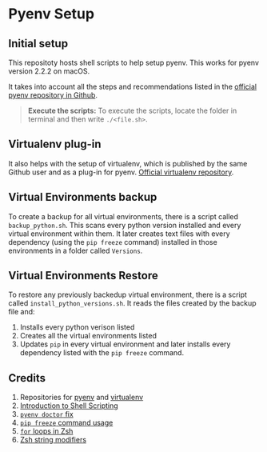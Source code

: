 # Pyenv Setup

## Initial setup
This repositoty hosts shell scripts to help setup pyenv. This works for pyenv version 2.2.2 on macOS.

It takes into account all the steps and recommendations listed in the [official pyenv repository in Github](https://github.com/pyenv/pyenv).

> **Execute the scripts:** To execute the scripts, locate the folder in terminal and then write `./<file.sh>`.

## Virtualenv plug-in

It also helps with the setup of virtualenv, which is published by the same Github user and as a plug-in for pyenv. [Official virtualenv repository](https://github.com/pyenv/pyenv-virtualenv).

## Virtual Environments backup
To create a backup for all virtual environments, there is a script called `backup_python.sh`. This scans every python version installed and every virtual environment within them. It later creates text files with every dependency (using the `pip freeze` command) installed in those environments in a folder called `Versions`.

## Virtual Environments Restore
To restore any previously backedup virtual environment, there is a script called `install_python_versions.sh`. It reads the files created by the backup file and:
1. Installs every python verison listed
2. Creates all the virtual environments listed
3. Updates `pip` in every virtual environment and later installs every dependency listed with the `pip freeze` command.

## Credits
1. Repositories for [pyenv](https://github.com/pyenv/pyenv#basic-github-checkout) and [virtualenv](https://github.com/pyenv/pyenv-virtualenv)
2. [Introduction to Shell Scripting](https://www.youtube.com/watch?v=k1J69q8D9vM)
3. [`pyenv doctor` fix](https://stackoverflow.com/questions/51919720/pyenv-python-installation-failure-openssl-development-header-is-not-installed)
4. [`pip freeze` command usage](https://stackoverflow.com/questions/11248073/what-is-the-easiest-way-to-remove-all-packages-installed-by-pip)
5. [`for` loops in Zsh](https://linuxhint.com/for-loops-zsh-script/)
6. [Zsh string modifiers](https://zsh.sourceforge.io/Doc/Release/Expansion.html)
